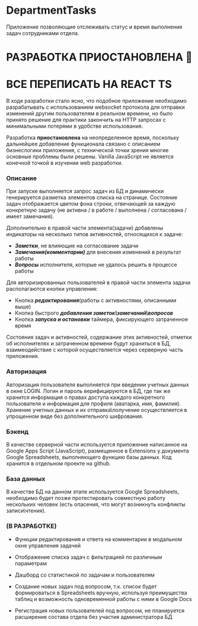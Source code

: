# DepartmentTasks

Приложение позволяющие отслеживать статус и время выполнения задач сотрудниками отдела.

# РАЗРАБОТКА ПРИОСТАНОВЛЕНА 🛑
# ВСЕ ПЕРЕПИСАТЬ НА REACT TS

В ходе разработки стало ясно, что подобное приложение необходимо разрабатывать с использованием websocket протокола для отправки изменений другим пользователям в реальном времени, но было принято решение для практики закончить на HTTP запросах с минимальными потерями в удобстве использования.

Разработка **приостановлена** на неопределенное время, поскольку дальнейшее добавление функционала связано с описанием бизнеслогики приложения, с технической точки зрения многие основные проблемы были решены. Vanilla JavaScript не является конечной точкой в изучении web разработки.

### Описание

При запуске выполняется запрос задач из БД и динамически генерируется разметка элементов списка на странице. Состояние задач отображается цветом фона строки, отвечающей за каждую конкретную задачу (не активна / в работе / выполнена / согласована / имеет замечания).

Дополнительно в правой части элемента(задачи) добавлены индикаторы на несколько типов активностей, относящихся к задаче:

- **_Заметки_**, не влияющие на согласование задачи
- **_Замечания(комментарии)_** для внесения изменений в результат работы
- **_Вопросы_** исполнителя, которые не удалось решить в процессе работы

Для авторизированных пользователей в правой части элемента задачи располагаются кнопки управления:

- Кнопка **_редактирования_**(работы с активностями, описанными выше)
- Кнопка быстрого **_добавления заметок\замечаний\вопросов_**
- Кнопка **_запуска и остановки_** таймера, фиксирующего затраченное время

Состояния задач и активностей, содержание этих активностей, отметки об исполнителях и затраченном времени будут храниться в БД, взаимеодействие с которой осуществляется через серверную часть приложения.

### Авторизация

Авторизация пользователя выполняется при введении учетных данных в окне LOGIN. Логин и пароль верифицируются в БД, где так же хранится информация о правах доступа каждого конкретного пользователя и информация для профиля (аватарка, имя, фамилия). Хранение учетных данных и их отправка\получение осуществляется в упрощенном виде без дополнительного шифрования.

### Бэкенд

В качестве серверной части используется приложение написанное на Google Apps Script (JavaScript), размещенное в Extensions у документа Google Spreadsheets, выполняющего функцию базы данных. Код хранится в отдельном проекте на github.

### База данных

В качестве БД на данном этапе используется Google Spreadsheets, необходимо будет позже протестировать совместную работу нескольких человек (есть опасения, что могут возникнуть конфликты записи\чтения).

### (В РАЗРАБОТКЕ)

- Функции редактирования и ответа на комментарии в модальном окне управления задачей
- Отображение списка задач с фильтрацией по различным параметрам
- Дашборд со статистикой по задачам и пользователям

- Создание новых задач под вопросом, т.к. список будет формироваться в Spreadsheets вручную, используя преимущества таблиц и возможность одновременной работы с ними в Google Docs
- Регистрация новых пользователей под вопросом, не планируется расширение состава отдела без участия администратора БД
